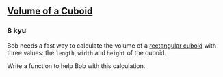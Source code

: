 <h2><a href=https://www.codewars.com/kata/58261acb22be6e2ed800003a/train/ruby target="_blank">Volume of a Cuboid</a></h2><h3>8 kyu</h3><p>Bob needs a fast way to calculate the volume of a <a href="https://en.wikipedia.org/wiki/Rectangular_cuboid" data-turbolinks="false" target="_blank">rectangular cuboid</a> with three values: the <code>length</code>, <code>width</code> and <code>height</code> of the cuboid.</p><p>Write a function to help Bob with this calculation.</p>